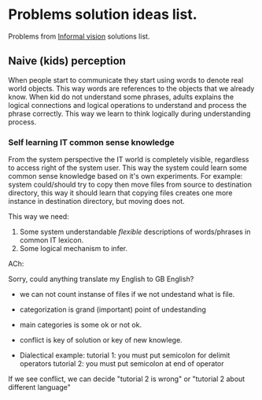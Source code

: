 # Problems solution ideas list.
Problems from [Informal vision](https://github.com/menta/menta-0.3/blob/master/doc/informal/vision-informal.md) solutions list.

## Naive (kids) perception
When people start to communicate they start using words to denote real world objects. This way words are references to
the objects that we already know. When kid do not understand some phrases, adults explains the logical connections and
logical operations to understand and process the phrase correctly. This way we learn to think logically during understanding process.

### Self learning IT common sense knowledge
From the system perspective the IT world is completely visible, regardless to access right of the system user.
This way the system could learn some common sense knowledge based on it's own experiments.
For example: system could/should try to copy then move files from source to destination directory,
this way it should learn that copying files creates one more instance in destination directory, but moving does not.

This way we need:

 1. Some system understandable *flexible* descriptions of words/phrases in common IT lexicon.
 1. Some logical mechanism to infer.


ACh:

Sorry, could anything translate my English to GB English?

- we can not count instanse of files if we not undestand what is file.

- categorization is grand (important) point of undestanding

- main categories is some ok or not ok.

- conflict is key of solution or key of new knowlege.

- Dialectical example: 
tutorial 1: you must put semicolon for delimit operators
tutorial 2: you must put semicolon at end of operator

If we see conflict, we can decide "tutorial 2 is wrong" or "tutorial 2 about different language"


